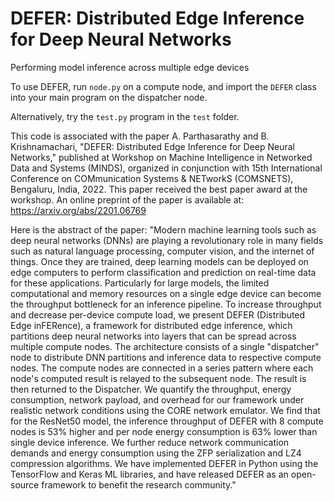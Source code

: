 # DEFER: Distributed Edge Inference for Deep Neural Networks
Performing model inference across multiple edge devices

To use DEFER, run `node.py` on a compute node, and import the `DEFER` class into your main program on the dispatcher node.

Alternatively, try the `test.py` program in the `test` folder.

This code is associated with the paper A. Parthasarathy and B. Krishnamachari, "DEFER: Distributed Edge Inference for Deep Neural Networks," published at Workshop on Machine Intelligence in Networked Data and Systems (MINDS), organized in conjunction with 15th International Conference on COMmunication Systems & NETworkS (COMSNETS), Bengaluru, India, 2022. This paper received the best paper award at the workshop. 
An online preprint of the paper is available at: https://arxiv.org/abs/2201.06769 

Here is the abstract of the paper: "Modern machine learning tools such as deep neural networks (DNNs) are playing a revolutionary role in many fields such as natural language processing, computer vision, and the internet of things. Once they are trained, deep learning models can be deployed on edge computers to perform classification and prediction on real-time data for these applications. Particularly for large models, the limited computational and memory resources on a single edge device can become the throughput bottleneck for an inference pipeline. To increase throughput and decrease per-device compute load, we present DEFER (Distributed Edge inFERence), a framework for distributed edge inference, which partitions deep neural networks into layers that can be spread across multiple compute nodes. The architecture consists of a single "dispatcher" node to distribute DNN partitions and inference data to respective compute nodes. The compute nodes are connected in a series pattern where each node's computed result is relayed to the subsequent node. The result is then returned to the Dispatcher. We quantify the throughput, energy consumption, network payload, and overhead for our framework under realistic network conditions using the CORE network emulator. We find that for the ResNet50 model, the inference throughput of DEFER with 8 compute nodes is 53% higher and per node energy consumption is 63% lower than single device inference. We further reduce network communication demands and energy consumption using the ZFP serialization and LZ4 compression algorithms. We have implemented DEFER in Python using the TensorFlow and Keras ML libraries, and have released DEFER as an open-source framework to benefit the research community."
